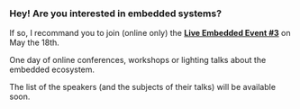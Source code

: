 ### Hey! Are you interested in embedded systems?

If so, I recommand you to join (online only) the [**Live Embedded Event #3**](https://live-embedded-event.com) on May the 18th.

One day of online conferences, workshops or lighting talks about the embedded ecosystem.

The list of the speakers (and the subjects of their talks) will be available soon.

<!--
**cpb-/cpb-** is a ✨ _special_ ✨ repository because its `README.md` (this file) appears on your GitHub profile.

Here are some ideas to get you started:

- 🔭 I’m currently working on ...
- 🌱 I’m currently learning ...
- 👯 I’m looking to collaborate on ...
- 🤔 I’m looking for help with ...
- 💬 Ask me about ...
- 📫 How to reach me: ...
- 😄 Pronouns: ...
- ⚡ Fun fact: ...
-->
